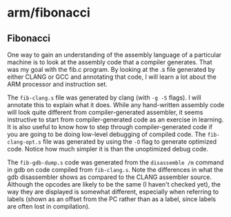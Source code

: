 # arm/fibonacci

## Fibonacci

One way to gain an understanding of the assembly language of a particular
machine is to look at the assembly code that a compiler generates.
That was my goal with the fib.c program. By looking at the .s file
generated by either CLANG or GCC and annotating that code, I will learn
a lot about the ARM processor and instruction set.

The ```fib-clang.s``` file was generated by clang (with ```-g
-S``` flags). I will annotate this to explain what it does. While
any hand-written assembly code will look quite different from
compiler-generated assembler, it seems instructive to start from
compiler-generated code as an exercise in learning. It is also useful to
know how to step through compiler-generated code if you are going to be
doing low-level debugging of compiled code.  The ```fib-clang-opt.s```
file was generated by using the ```-O``` flag to generate optimized
code. Notice how much simpler it is than the unoptimized debug code.

The ```fib-gdb-dump.s``` code was generated from the ```disassemble
/m``` command in gdb on code compiled from ```fib-clang.s```. Note the
differences in what the gdb disassembler shows as compared to the CLANG
assembler source. Although the opcodes are likely to be the same (I
haven't checked yet), the way they are displayed is somewhat different,
especially when referring to labels (shown as an offset from the PC
rather than as a label, since labels are often lost in compilation).


